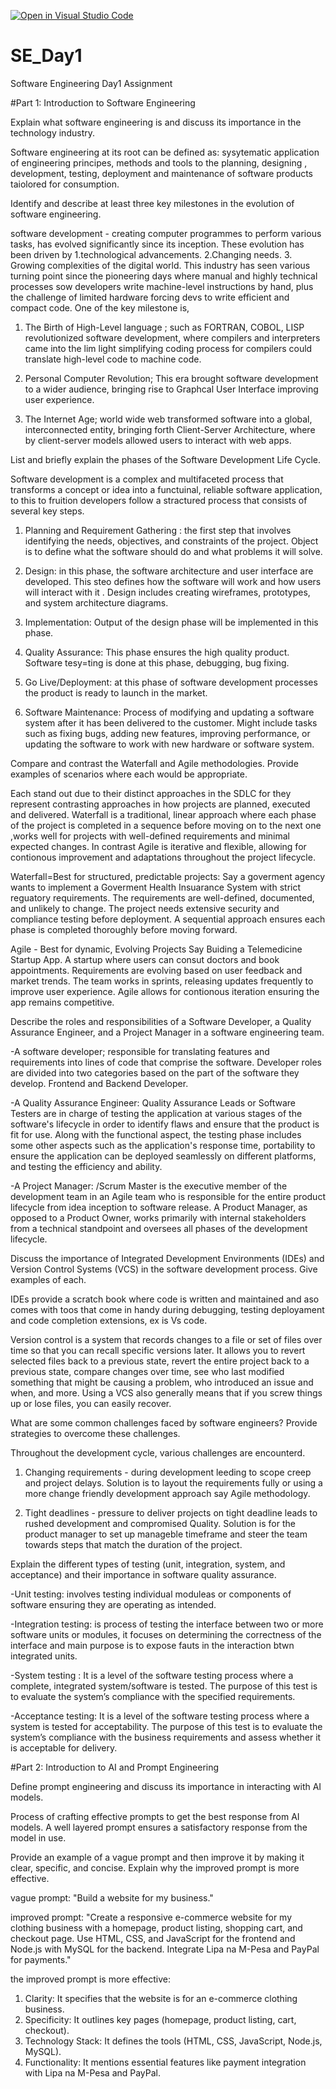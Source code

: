 [![Open in Visual Studio Code](https://classroom.github.com/assets/open-in-vscode-2e0aaae1b6195c2367325f4f02e2d04e9abb55f0b24a779b69b11b9e10269abc.svg)](https://classroom.github.com/online_ide?assignment_repo_id=18376913&assignment_repo_type=AssignmentRepo)
# SE_Day1
Software Engineering Day1 Assignment

#Part 1: Introduction to Software Engineering

Explain what software engineering is and discuss its importance in the technology industry.



Software engineering at its root can be defined as: sysytematic application of engineering principes, methods and tools to the planning, designing , development, testing, deployment and maintenance of software products taiolored for consumption. 


Identify and describe at least three key milestones in the evolution of software engineering.



software development - creating computer programmes to perform various tasks, has evolved significantly since its inception. These evolution has been driven by   1.technological advancements. 
                                                2.Changing needs. 
                                                3. Growing complexities of the digital world.
This industry has seen various turning point since the pioneering days where manual and highly technical processes sow developers write machine-level instructions by hand, plus the challenge of limited hardware forcing devs to write efficient and compact code. One of the key milestone is,

1. The Birth of High-Level language ; such as FORTRAN, COBOL, LISP revolutionized software development, where compilers and interpreters came into the lim light simplifying coding process for compilers could translate high-level code to machine code.

2. Personal Computer Revolution; This era brought software development to a wider audience, bringing rise to Graphcal User Interface improving user experience.

3. The Internet Age; world wide web transformed software into a global, interconnected entity, bringing forth Client-Server Architecture, where by client-server models allowed users to interact with web apps.




List and briefly explain the phases of the Software Development Life Cycle.



Software development is a complex and multifaceted process that transforms a concept or idea into a functuinal, reliable software application, to this to fruition developers follow a stractured process that consists of several key steps.

1. Planning and Requirement Gathering : the first step that involves identifying the needs, objectives, and constraints of the project. Object is to define what the software should do and what problems it will solve.

2. Design: in this phase, the software architecture and user interface are developed. This steo defines how the software will work and how users will interact with it . Design includes creating wireframes, prototypes, and system architecture diagrams.

3. Implementation: Output of the design phase will be implemented in this phase.

4. Quality Assurance: This phase ensures the high quality product. Software tesy=ting is done at this phase, debugging, bug fixing.

5. Go Live/Deployment: at this phase of software development processes the product is ready to launch in the market.

6. Software Maintenance: Process of modifying and updating a software system after it has been delivered to the customer. Might include tasks such as fixing bugs, adding new features, improving performance, or updating the software to work with new hardware or software system.




Compare and contrast the Waterfall and Agile methodologies. Provide examples of scenarios where each would be appropriate.



Each stand out due to their distinct approaches in the SDLC for they represent contrasting approaches in how projects are planned, executed and delivered.
Waterfall is a traditional, linear approach where each phase of the project is completed in a sequence before moving on to the next one ,works well for projects with well-defined requirements and minimal expected changes. In contrast Agile is iterative and flexible, allowing for contionous improvement and adaptations throughout the project lifecycle.

Waterfall=Best for structured, predictable projects:
Say a goverment agency wants to implement a Goverment Health Insuarance System with strict reguatory requirements. The requirements are well-defined, documented, and unlikely to change. The project needs extensive security and compliance testing before deployment. A sequential approach ensures each phase is completed thoroughly before moving forward.

Agile - Best for dynamic, Evolving Projects
Say Buiding a Telemedicine Startup App. A startup where users can consut doctors and book appointments. Requirements are evolving based on user feedback and market trends. The team works in sprints, releasing updates frequently to improve user experience. Agile allows for contionous iteration ensuring the app remains competitive.

Describe the roles and responsibilities of a Software Developer, a Quality Assurance Engineer, and a Project Manager in a software engineering team.



-A software developer;  responsible for translating features and requirements into lines of code that comprise the software. Developer roles are divided into two categories based on the part of the software they develop. Frontend and Backend Developer.

-A Quality Assurance Engineer: Quality Assurance Leads or Software Testers are in charge of testing the application at various stages of the software's lifecycle in order to identify flaws and ensure that the product is fit for use. Along with the functional aspect, the testing phase includes some other aspects such as the application's response time, portability to ensure the application can be deployed seamlessly on different platforms, and testing the efficiency and ability.

-A Project Manager: /Scrum Master is the executive member of the development team in an Agile team who is responsible for the entire product lifecycle from idea inception to software release. A Product Manager, as opposed to a Product Owner, works primarily with internal stakeholders from a technical standpoint and oversees all phases of the development lifecycle.


Discuss the importance of Integrated Development Environments (IDEs) and Version Control Systems (VCS) in the software development process. Give examples of each.



IDEs provide a scratch book where code is written and maintained and aso comes with toos that come in handy during debugging, testing deployament and code completion extensions, ex is Vs code.

Version control is a system that records changes to a file or set of files over time so that you can recall specific versions later.  It
allows you to revert selected files back to a previous state, revert the entire project back to a previous state, compare changes over time, see who last modified something that might be causing a problem, who introduced an issue and when, and more. Using a VCS also generally means that if you screw things up or lose files, you can easily recover.


What are some common challenges faced by software engineers? Provide strategies to overcome these challenges.

 

Throughout the development cycle, various challenges are encounterd.
1. Changing requirements - during development leeding to scope creep and project delays. Solution is to layout the requirements fully or using a more change friendly development approach say Agile methodology.

2. Tight deadlines - pressure to deliver projects on tight deadline leads to rushed development and compromised Quality. Solution is for the product manager to set up manageble timeframe and steer the team towards steps that match the duration of the project.



Explain the different types of testing (unit, integration, system, and acceptance) and their importance in software quality assurance.



-Unit testing: involves testing individual moduleas or components of software ensuring they are operating as intended.

-Integration testing: is process of testing the interface between two or more software units or modules, it focuses on determining the correctness of the interface and main purpose is to expose fauts in the interaction btwn integrated units.

-System testing :  It is a level of the software testing process where a complete, integrated system/software is tested. The purpose of this test is to evaluate the system’s compliance with the specified requirements.

-Acceptance testing: It is a level of the software testing process where a system is tested for acceptability. The purpose of this test is to evaluate the system’s compliance with the business requirements and assess whether it is acceptable for delivery.


#Part 2: Introduction to AI and Prompt Engineering


Define prompt engineering and discuss its importance in interacting with AI models.



Process of crafting effective prompts to get the best response from AI models. A well layered prompt ensures a satisfactory response from the model in use.


Provide an example of a vague prompt and then improve it by making it clear, specific, and concise. Explain why the improved prompt is more effective.



vague prompt:
"Build a website for my business."

improved prompt:
"Create a responsive e-commerce website for my clothing business with a homepage, product listing, shopping cart, and checkout page. Use HTML, CSS, and JavaScript for the frontend and Node.js with MySQL for the backend. Integrate Lipa na M-Pesa and PayPal for payments."

the improved prompt is more effective:
1. Clarity: It specifies that the website is for an e-commerce clothing business.
2. Specificity: It outlines key pages (homepage, product listing, cart, checkout).
3. Technology Stack: It defines the tools (HTML, CSS, JavaScript, Node.js, MySQL).
3. Functionality: It mentions essential features like payment integration with Lipa na M-Pesa and PayPal.
